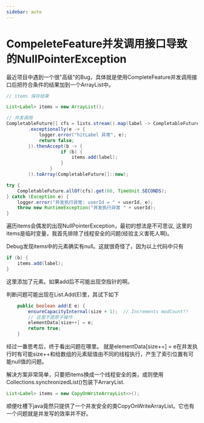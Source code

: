 ```yaml
---
sidebar: auto
---
```


# CompeleteFeature并发调用接口导致的NullPointerException

最近项目中遇到一个很"高级"的Bug，具体就是使用CompleteFeature并发调用接口后把符合条件的结果加到一个ArrayList中。

```java
// items 保存结果

List<Label> items = new ArrayList();

// 并发调用
CompletableFuture[] cfs = lists.stream().map(label -> CompletableFuture.supplyAsync(() -> queryUserHitLabel(userId, label))
        .exceptionally(e -> {
            logger.error("hitLabel 异常", e);
            return false;
        }).thenAccept(b -> {
                    if (b) {
                        items.add(label);
                    }
                }
        )).toArray(CompletableFuture[]::new);

try {
    CompletableFuture.allOf(cfs).get(60, TimeUnit.SECONDS);
} catch (Exception e) {
    logger.error("并发执行异常: userId = " + userId, e);
    throw new RuntimeException("并发执行异常 " + userId);
}
```


遍历items会偶发的出现NullPointerException，最初的想法是不可思议, 这里的items是临时变量，我首先排除了线程安全的问题(经验主义害死人啊)。

Debug发现items中的元素确实有null。这就很奇怪了，因为以上代码中只有
```java
if (b) {
    items.add(label);
}
```
这里添加了元素。如果add后不可能出现空指针的啊。

判断问题可能出现在List.Add(E)里，其试下如下
```java
    public boolean add(E e) {
        ensureCapacityInternal(size + 1);  // Increments modCount!!
        // 这里不是原子操作
        elementData[size++] = e;
        return true;
    }
```
经过一番思考后，终于看出问题在哪里。
就是elementData[size++] = e在并发执行时有可能size++和给数组的元素赋值由不同的线程执行，产生了索引位置有可能null值的问题。

解决方案非常简单，只要把items换成一个线程安全的类，或则使用Collections.synchronizedList()包装下ArraryList.

```java
List<Label> items = new CopyOnWriteArrayList<>();
```
顺便吐槽下java竟然只提供了一个并发安全的类CopyOnWriteArrayList。它也有一个问题就是并发写的效率并不好。